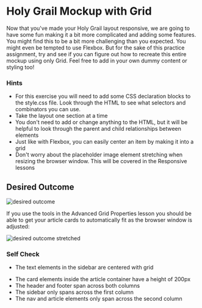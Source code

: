 # Holy Grail Mockup with Grid

Now that you've made your Holy Grail layout responsive, we are going to have some fun making it a bit more complicated and adding some features. You might find this to be a bit more challenging than you expected. You might even be tempted to use Flexbox. But for the sake of this practice assignment, try and see if you can figure out how to recreate this entire mockup using only Grid. Feel free to add in your own dummy content or styling too!

### Hints
- For this exercise you will need to add some CSS declaration blocks to the style.css file. Look through the HTML to see what selectors and combinators you can use.
- Take the layout one section at a time
- You don't need to add or change anything to the HTML, but it will be helpful to look through the parent and child relationships between elements
- Just like with Flexbox, you can easily center an item by making it into a grid
- Don't worry about the placeholder image element stretching when resizing the browser window. This will be covered in the Responsive lessons

## Desired Outcome

![desired outcome](./desired-outcome.png)

If you use the tools in the Advanced Grid Properties lesson you should be able to get your article cards to automatically fit as the browser window is adjusted:

![desired outcome stretched](./desired-outcome-stretched.png)

### Self Check
<!-- - The container element has two columns -->
<!-- - The container's second column is 4 times larger than the first column -->
<!-- - The container element has a gap of 4px -->
<!-- - The header element has two columns  -->
<!-- - The `ul` inside the menu element contains another grid  -->
<!-- - The `ul` inside the nav element contains another grid -->
<!-- - The sidebar element has a gap of 50px -->
- The text elements in the sidebar are centered with grid
<!-- - The article element should set grid columns using `repeat` along with the `auto-fit` and `minmax` properties -->
<!-- - The article columns should have a minimum value of 250px and a maximum of 1fr unit -->
<!-- - The article element has a gap of 15px -->
- The card elements inside the article container have a height of 200px
- The header and footer span across both columns
- The sidebar only spans across the first column
- The nav and article elements only span across the second column

